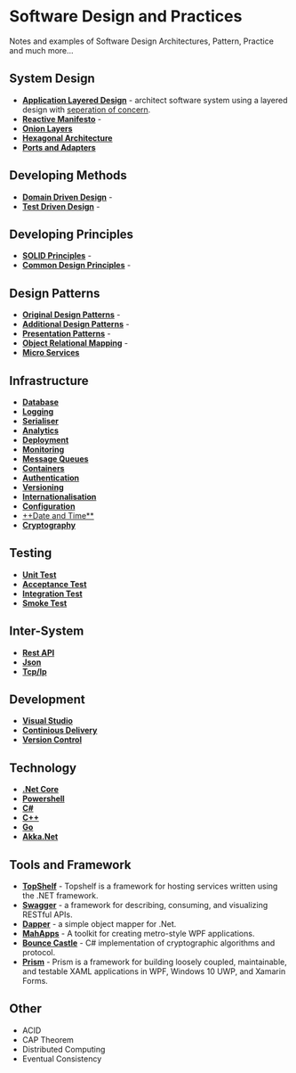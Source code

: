 # Software Design and Practices

Notes and examples of Software Design Architectures, Pattern, Practice and much more...

## System Design
* [**Application Layered Design**](ApplicationLayeredDesign/ReadMe.md) - architect software system using a layered design with [seperation of concern](.).
* [**Reactive Manifesto**](ReactiveManifesto/ReadMe.md) -
* [**Onion Layers**](OnionLayers/ReadMe.md)
* [**Hexagonal Architecture**](HexagonalArchitecture/ReadMe.md)
* [**Ports and Adapters**](PortsAdapter/ReadMe.md)

## Developing Methods
* [**Domain Driven Design**](DomainDrivenDesign/ReadMe.md) - 
* [**Test Driven Design**](TestDrivenDevelopment/ReadMe.md) -

## Developing Principles
* [**SOLID Principles**](SOLID/ReadMe.md) - 
* [**Common Design Principles**](CommonDesignPrinciples/ReadMe.md) -

## Design Patterns
* [**Original Design Patterns**](OriginalDesignPatterns/ReadMe.md) -
* [**Additional Design Patterns**](AdditionalDesignPatterns/ReadMe.md) -
* [**Presentation Patterns**](PresentationPatterns/ReadMe.md) -
* [**Object Relational Mapping**](ObjectRelationalMapping/ReadMe.md) -
* [**Micro Services**](MicroServices/ReadMe.md)

## Infrastructure 
* [**Database**](Database/ReadMe.md)
* [**Logging**](Logging/ReadMe.md)
* [**Serialiser**](Serialiser/ReadMe.md)
* [**Analytics**](Analytics/ReadMe.md)
* [**Deployment**](Deployment/ReadMe.md)
* [**Monitoring**](Monitoring/ReadMe.md)
* [**Message Queues**](MessageQueues/ReadMe.md) 
* [**Containers**](Containers/ReadMe.md)
* [**Authentication**](Authentication/ReadMe.md)
* [**Versioning**](Versioning/ReadMe.md)
* [**Internationalisation**](Internationalisation/ReadMe.md)
* [**Configuration**](Configuration/ReadMe.md)
* [++Date and Time**](DateTime/ReadMe.md)
* [**Cryptography**](Cryptography/ReadMe.md)

## Testing
* [**Unit Test**](UnitTest/ReadMe.md)
* [**Acceptance Test**](AcceptanceTest/ReadMe.md)
* [**Integration Test**](IntegrationTest/ReadMe.md)
* [**Smoke Test**](SmokeTest/ReadMe.md)

## Inter-System 
* [**Rest API**](RestApi/ReadMe.md)
* [**Json**](Json/ReadMe.md)
* [**Tcp/Ip**](TcpIp/ReadMe.md)

## Development
* [**Visual Studio**](VisualStudio/ReadMe.md)
* [**Continious Delivery**](ContiniousDelivery/ReadMe.md)
* [**Version Control**](VersionControl/ReadMe.md)

## Technology
* [**.Net Core**](DotNetCore/ReadMe.md)
* [**Powershell**](Powershell/ReadMe.md)
* [**C#**](CSharp/ReadMe.md)
* [**C++**](Cpp/ReadMe.md)
* [**Go**](Go/ReadMe.md)
* [**Akka.Net**](AkkaNet/ReadMe.md)

## Tools and Framework
* [**TopShelf**](http://docs.topshelf-project.com/en/latest/) - Topshelf is a framework for hosting services written using the .NET framework.
* [**Swagger**](https://swagger.io/) - a framework for describing, consuming, and visualizing RESTful APIs.
* [**Dapper**](https://github.com/StackExchange/Dapper) - a simple object mapper for .Net.
* [**MahApps**](https://github.com/MahApps/MahApps.Metro) - A toolkit for creating metro-style WPF applications. 
* [**Bounce Castle**](https://github.com/bcgit/bc-csharp) - C# implementation of cryptographic algorithms and protocol.
* [**Prism**](http://prismlibrary.github.io/) - Prism is a framework for building loosely coupled, maintainable, and testable XAML applications in WPF, Windows 10 UWP, and Xamarin Forms.

## Other
* ACID
* CAP Theorem
* Distributed Computing
* Eventual Consistency